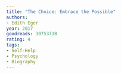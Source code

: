 ```yaml
---
title: "The Choice: Embrace the Possible"
authors:
- Edith Eger
year: 2017
goodreads: 30753738
rating: 4
tags:
- Self-Help
- Psychology
- Biography
---
```

